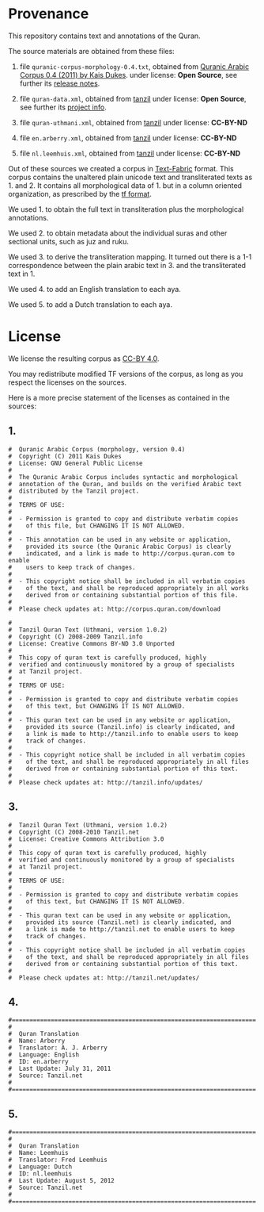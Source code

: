 # Provenance

This repository contains text and annotations of the Quran.

The source materials are obtained from these files:

1. file `quranic-corpus-morphology-0.4.txt`,
   obtained from
   [Quranic Arabic Corpus 0.4 (2011) by Kais Dukes](http://corpus.quran.com).
   under license: **Open Source**, see further its
   [release notes](http://corpus.quran.com/releasenotes.jsp).
2. file `quran-data.xml`,
   obtained from
   [tanzil](http://tanzil.net/docs/quran_metadata)
   under license: **Open Source**, see further its
   [project info](http://tanzil.net/docs/tanzil_project).
3. file `quran-uthmani.xml`,
   obtained from
   [tanzil](http://tanzil.net/download/)
   under license: **CC-BY-ND**

4. file `en.arberry.xml`,
   obtained from
   [tanzil](http://tanzil.net/download/)
   under license: **CC-BY-ND**

5. file `nl.leemhuis.xml`,
   obtained from
   [tanzil](http://tanzil.net/download/)
   under license: **CC-BY-ND**

Out of these sources we created a corpus in
[Text-Fabric](https://github.com/annotation/text-fabric)
format.
This corpus contains the unaltered plain unicode text and transliterated texts
as 1. and 2.
It contains all morphological data of 1. but in a column oriented organization,
as prescribed by the
[tf format](https://annotation.github.io/text-fabric/tf/about/fileformats.html).

We used 1. to obtain the full text in transliteration plus the morphological annotations.

We used 2. to obtain metadata about the individual suras and other sectional units, such as juz
and ruku.

We used 3. to derive the transliteration mapping. It turned out there is a 1-1
correspondence between the plain arabic text in 3. and the transliterated text in 1.

We used 4. to add an English translation to each aya.

We used 5. to add a Dutch translation to each aya.

# License

We license the resulting corpus as
[CC-BY 4.0](https://creativecommons.org/licenses/by/4.0/).

You may redistribute modified TF versions of the corpus, as long as you
respect the licenses on the sources.

Here is a more precise statement of the licenses as contained in the sources:

## 1.

```
#  Quranic Arabic Corpus (morphology, version 0.4)
#  Copyright (C) 2011 Kais Dukes
#  License: GNU General Public License
#
#  The Quranic Arabic Corpus includes syntactic and morphological
#  annotation of the Quran, and builds on the verified Arabic text
#  distributed by the Tanzil project.
#
#  TERMS OF USE:
#
#  - Permission is granted to copy and distribute verbatim copies
#    of this file, but CHANGING IT IS NOT ALLOWED.
#
#  - This annotation can be used in any website or application,
#    provided its source (the Quranic Arabic Corpus) is clearly
#    indicated, and a link is made to http://corpus.quran.com to enable
#    users to keep track of changes.
#
#  - This copyright notice shall be included in all verbatim copies
#    of the text, and shall be reproduced appropriately in all works
#    derived from or containing substantial portion of this file.
#
#  Please check updates at: http://corpus.quran.com/download
```

```
#
#  Tanzil Quran Text (Uthmani, version 1.0.2)
#  Copyright (C) 2008-2009 Tanzil.info
#  License: Creative Commons BY-ND 3.0 Unported
#
#  This copy of quran text is carefully produced, highly
#  verified and continuously monitored by a group of specialists
#  at Tanzil project.
#
#  TERMS OF USE:
#
#  - Permission is granted to copy and distribute verbatim copies
#    of this text, but CHANGING IT IS NOT ALLOWED.
#
#  - This quran text can be used in any website or application,
#    provided its source (Tanzil.info) is clearly indicated, and
#    a link is made to http://tanzil.info to enable users to keep
#    track of changes.
#
#  - This copyright notice shall be included in all verbatim copies
#    of the text, and shall be reproduced appropriately in all files
#    derived from or containing substantial portion of this text.
#
#  Please check updates at: http://tanzil.info/updates/
```

## 3.

```
#  Tanzil Quran Text (Uthmani, version 1.0.2)
#  Copyright (C) 2008-2010 Tanzil.net
#  License: Creative Commons Attribution 3.0
#
#  This copy of quran text is carefully produced, highly 
#  verified and continuously monitored by a group of specialists 
#  at Tanzil project.
#
#  TERMS OF USE:
#
#  - Permission is granted to copy and distribute verbatim copies 
#    of this text, but CHANGING IT IS NOT ALLOWED.
#
#  - This quran text can be used in any website or application, 
#    provided its source (Tanzil.net) is clearly indicated, and 
#    a link is made to http://tanzil.net to enable users to keep
#    track of changes.
#
#  - This copyright notice shall be included in all verbatim copies 
#    of the text, and shall be reproduced appropriately in all files 
#    derived from or containing substantial portion of this text.
#
#  Please check updates at: http://tanzil.net/updates/
```

## 4.

```
#=====================================================================
#
#  Quran Translation
#  Name: Arberry
#  Translator: A. J. Arberry
#  Language: English
#  ID: en.arberry
#  Last Update: July 31, 2011
#  Source: Tanzil.net
#
#=====================================================================

```

## 5.

```
#=====================================================================
#
#  Quran Translation
#  Name: Leemhuis
#  Translator: Fred Leemhuis
#  Language: Dutch
#  ID: nl.leemhuis
#  Last Update: August 5, 2012
#  Source: Tanzil.net
#
#=====================================================================
```
